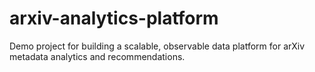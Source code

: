 # arxiv-analytics-platform
Demo project for building a scalable, observable data platform for arXiv metadata analytics and recommendations.
